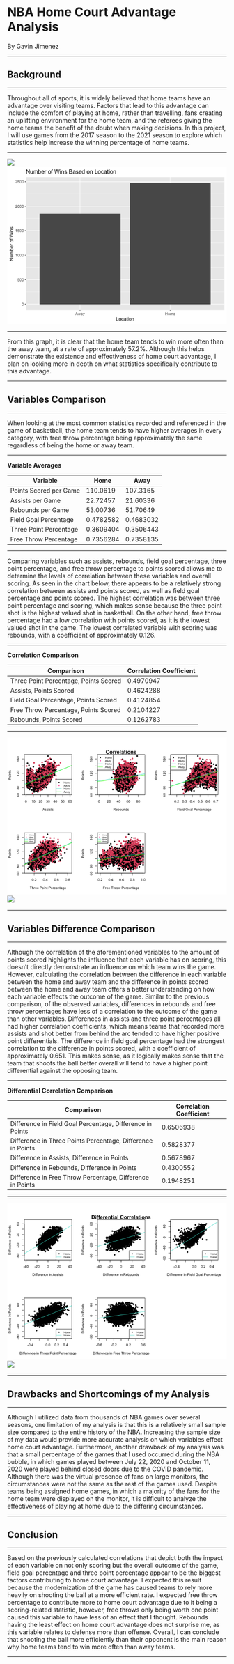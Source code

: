 NBA Home Court Advantage Analysis
================
By Gavin Jimenez

------------------------------------------------------------------------

## Background

------------------------------------------------------------------------

Throughout all of sports, it is widely believed that home teams have an
advantage over visiting teams. Factors that lead to this advantage can
include the comfort of playing at home, rather than travelling, fans
creating an uplifting environment for the home team, and the referees
giving the home teams the benefit of the doubt when making decisions. In
this project, I will use games from the 2017 season to the 2021 season
to explore which statistics help increase the winning percentage of home
teams.

------------------------------------------------------------------------

![](NBA-Home-Court-Advantage-Effectiveness_files/figure-gfm/unnamed-chunk-1-1.png)<!-- -->![](unnamed-chunk-1-1.png)<!-- -->

------------------------------------------------------------------------

From this graph, it is clear that the home team tends to win more often
than the away team, at a rate of approximately 57.2%. Although this
helps demonstrate the existence and effectiveness of home court
advantage, I plan on looking more in depth on what statistics
specifically contribute to this advantage.

------------------------------------------------------------------------

## Variables Comparison

------------------------------------------------------------------------

When looking at the most common statistics recorded and referenced in
the game of basketball, the home team tends to have higher averages in
every category, with free throw percentage being approximately the same
regardless of being the home or away team.

------------------------------------------------------------------------

**Variable Averages**

| Variable               | Home      | Away      |
|------------------------|-----------|-----------|
| Points Scored per Game | 110.0619  | 107.3165  |
| Assists per Game       | 22.72457  | 21.60336  |
| Rebounds per Game      | 53.00736  | 51.70649  |
| Field Goal Percentage  | 0.4782582 | 0.4683032 |
| Three Point Percentage | 0.3609404 | 0.3506443 |
| Free Throw Percentage  | 0.7356284 | 0.7358135 |

------------------------------------------------------------------------

Comparing variables such as assists, rebounds, field goal percentage,
three point percentage, and free throw percentage to points scored
allows me to determine the levels of correlation between these variables
and overall scoring. As seen in the chart below, there appears to be a
relatively strong correlation between assists and points scored, as well
as field goal percentage and points scored. The highest correlation was
between three point percentage and scoring, which makes sense because
the three point shot is the highest valued shot in basketball. On the
other hand, free throw percentage had a low correlation with points
scored, as it is the lowest valued shot in the game. The lowest
correlated variable with scoring was rebounds, with a coefficient of
approximately 0.126.

------------------------------------------------------------------------

**Correlation Comparison**

| Comparison                            | Correlation Coefficient |
|---------------------------------------|-------------------------|
| Three Point Percentage, Points Scored | 0.4970947               |
| Assists, Points Scored                | 0.4624288               |
| Field Goal Percentage, Points Scored  | 0.4124854               |
| Free Throw Percentage, Points Scored  | 0.2104227               |
| Rebounds, Points Scored               | 0.1262783               |

------------------------------------------------------------------------

![](unnamed-chunk-4-1.png)<!-- -->![](NBA-Home-Court-Advantage-Effectiveness_files/figure-gfm/unnamed-chunk-4-2.png)<!-- -->

------------------------------------------------------------------------

## Variables Difference Comparison

------------------------------------------------------------------------

Although the correlation of the aforementioned variables to the amount
of points scored highlights the influence that each variable has on
scoring, this doesn’t directly demonstrate an influence on which team
wins the game. However, calculating the correlation between the
difference in each variable between the home and away team and the
difference in points scored between the home and away team offers a
better understanding on how each variable effects the outcome of the
game. Similar to the previous comparison, of the observed variables,
differences in rebounds and free throw percentages have less of a
correlation to the outcome of the game than other variables. Differences
in assists and three point percentages all had higher correlation
coefficients, which means teams that recorded more assists and shot
better from behind the arc tended to have higher positive point
differentials. The difference in field goal percentage had the strongest
correlation to the difference in points scored, with a coefficient of
approximately 0.651. This makes sense, as it logically makes sense that
the team that shoots the ball better overall will tend to have a higher
point differential against the opposing team.

------------------------------------------------------------------------

**Differential Correlation Comparison**

| Comparison                                                  | Correlation Coefficient |
|-------------------------------------------------------------|-------------------------|
| Difference in Field Goal Percentage, Difference in Points   | 0.6506938               |
| Difference in Three Points Percentage, Difference in Points | 0.5828377               |
| Difference in Assists, Difference in Points                 | 0.5678967               |
| Difference in Rebounds, Difference in Points                | 0.4300552               |
| Difference in Free Throw Percentage, Difference in Points   | 0.1948251               |

------------------------------------------------------------------------

![](unnamed-chunk-7-1.png)<!-- -->![](NBA-Home-Court-Advantage-Effectiveness_files/figure-gfm/unnamed-chunk-7-2.png)<!-- -->

------------------------------------------------------------------------

## Drawbacks and Shortcomings of my Analysis

------------------------------------------------------------------------

Although I utilized data from thousands of NBA games over several
seasons, one limitation of my analysis is that this is a relatively
small sample size compared to the entire history of the NBA. Increasing
the sample size of my data would provide more accurate analysis on which
variables effect home court advantage. Furthermore, another drawback of
my analysis was that a small percentage of the games that I used
occurred during the NBA bubble, in which games played between July 22,
2020 and October 11, 2020 were played behind closed doors due to the
COVID pandemic. Although there was the virtual presence of fans on large
monitors, the circumstances were not the same as the rest of the games
used. Despite teams being assigned home games, in which a majority of
the fans for the home team were displayed on the monitor, it is
difficult to analyze the effectiveness of playing at home due to the
differing circumstances.

------------------------------------------------------------------------

## Conclusion

------------------------------------------------------------------------

Based on the previously calculated correlations that depict both the
impact of each variable on not only scoring but the overall outcome of
the game, field goal percentage and three point percentage appear to be
the biggest factors contributing to home court advantage. I expected
this result because the modernization of the game has caused teams to
rely more heavily on shooting the ball at a more efficient rate. I
expected free throw percentage to contribute more to home court
advantage due to it being a scoring-related statistic, however, free
throws only being worth one point caused this variable to have less of
an effect that I thought. Rebounds having the least effect on home court
advantage does not surprise me, as this variable relates to defense more
than offense. Overall, I can conclude that shooting the ball more
efficiently than their opponent is the main reason why home teams tend
to win more often than away teams.

------------------------------------------------------------------------
